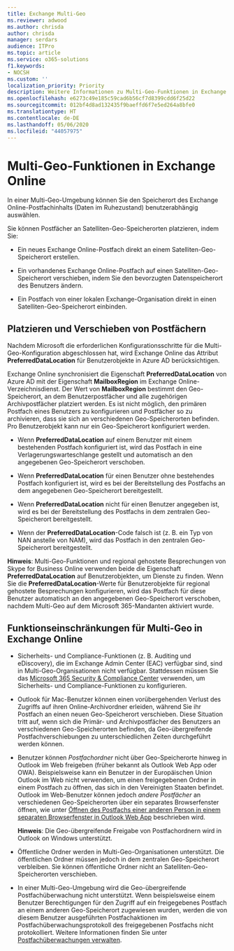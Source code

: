 ```yaml
---
title: Exchange Multi-Geo
ms.reviewer: adwood
ms.author: chrisda
author: chrisda
manager: serdars
audience: ITPro
ms.topic: article
ms.service: o365-solutions
f1.keywords:
- NOCSH
ms.custom: ''
localization_priority: Priority
description: Weitere Informationen zu Multi-Geo-Funktionen in Exchange Online.
ms.openlocfilehash: e6273c49e185c59cad6b56cf7d8399cdd6f25d22
ms.sourcegitcommit: 012bf4d8ad132435f9baeffd6f7e5ed264a8bfe0
ms.translationtype: HT
ms.contentlocale: de-DE
ms.lasthandoff: 05/06/2020
ms.locfileid: "44057975"
---
```

# <a name="multi-geo-capabilities-in-exchange-online"></a>Multi-Geo-Funktionen in Exchange Online

In einer Multi-Geo-Umgebung können Sie den Speicherort des Exchange Online-Postfachinhalts (Daten im Ruhezustand) benutzerabhängig auswählen.

Sie können Postfächer an Satelliten-Geo-Speicherorten platzieren, indem Sie:

- Ein neues Exchange Online-Postfach direkt an einem Satelliten-Geo-Speicherort erstellen.

- Ein vorhandenes Exchange Online-Postfach auf einen Satelliten-Geo-Speicherort verschieben, indem Sie den bevorzugten Datenspeicherort des Benutzers ändern.

- Ein Postfach von einer lokalen Exchange-Organisation direkt in einen Satelliten-Geo-Speicherort einbinden.

## <a name="mailbox-placement-and-moves"></a>Platzieren und Verschieben von Postfächern

Nachdem Microsoft die erforderlichen Konfigurationsschritte für die Multi-Geo-Konfiguration abgeschlossen hat, wird Exchange Online das Attribut **PreferredDataLocation** für Benutzerobjekte in Azure AD berücksichtigen.

Exchange Online synchronisiert die Eigenschaft **PreferredDataLocation** von Azure AD mit der Eigenschaft **MailboxRegion** im Exchange Online-Verzeichnisdienst. Der Wert von **MailboxRegion** bestimmt den Geo-Speicherort, an dem Benutzerpostfächer und alle zugehörigen Archivpostfächer platziert werden. Es ist nicht möglich, den primären Postfach eines Benutzers zu konfigurieren und Postfächer so zu archivieren, dass sie sich an verschiedenen Geo-Speicherorten befinden. Pro Benutzerobjekt kann nur ein Geo-Speicherort konfiguriert werden.

- Wenn **PreferredDataLocation** auf einem Benutzer mit einem bestehenden Postfach konfiguriert ist, wird das Postfach in eine Verlagerungswarteschlange gestellt und automatisch an den angegebenen Geo-Speicherort verschoben.

- Wenn **PreferredDataLocation** für einen Benutzer ohne bestehendes Postfach konfiguriert ist, wird es bei der Bereitstellung des Postfachs an dem angegebenen Geo-Speicherort bereitgestellt.

- Wenn **PreferredDataLocation** nicht für einen Benutzer angegeben ist, wird es bei der Bereitstellung des Postfachs in dem zentralen Geo-Speicherort bereitgestellt.

- Wenn der **PreferredDataLocation**-Code falsch ist (z. B. ein Typ von NAN anstelle von NAM), wird das Postfach in den zentralen Geo-Speicherort bereitgestellt.

**Hinweis**: Multi-Geo-Funktionen und regional gehostete Besprechungen von Skype for Business Online verwenden beide die Eigenschaft **PreferredDataLocation** auf Benutzerobjekten, um Dienste zu finden. Wenn Sie die **PreferredDataLocation**-Werte für Benutzerobjekte für regional gehostete Besprechungen konfigurieren, wird das Postfach für diese Benutzer automatisch an den angegebenen Geo-Speicherort verschoben, nachdem Multi-Geo auf dem Microsoft 365-Mandanten aktiviert wurde.

## <a name="feature-limitations-for-multi-geo-in-exchange-online"></a>Funktionseinschränkungen für Multi-Geo in Exchange Online

- Sicherheits- und Compliance-Funktionen (z. B. Auditing und eDiscovery), die im Exchange Admin Center (EAC) verfügbar sind, sind in Multi-Geo-Organisationen nicht verfügbar. Stattdessen müssen Sie das [Microsoft 365 Security & Compliance Center](https://support.office.com/article/7e696a40-b86b-4a20-afcc-559218b7b1b8) verwenden, um Sicherheits- und Compliance-Funktionen zu konfigurieren.

- Outlook für Mac-Benutzer können einen vorübergehenden Verlust des Zugriffs auf ihren Online-Archivordner erleiden, während Sie ihr Postfach an einen neuen Geo-Speicherort verschieben. Diese Situation tritt auf, wenn sich die Primär- und Archivpostfächer des Benutzers an verschiedenen Geo-Speicherorten befinden, da Geo-übergreifende Postfachverschiebungen zu unterschiedlichen Zeiten durchgeführt werden können.

- Benutzer können *Postfachordner* nicht über Geo-Speicherorte hinweg in Outlook im Web freigeben (früher bekannt als Outlook Web App oder OWA). Beispielsweise kann ein Benutzer in der Europäischen Union Outlook im Web nicht verwenden, um einen freigegebenen Ordner in einem Postfach zu öffnen, das sich in den Vereinigten Staaten befindet. Outlook im Web-Benutzer können jedoch *andere Postfächer* an verschiedenen Geo-Speicherorten über ein separates Browserfenster öffnen, wie unter [Öffnen des Postfachs einer anderen Person in einem separaten Browserfenster in Outlook Web App](https://support.office.com/article/A909AD30-E413-40B5-A487-0EA70B763081#__toc372210362) beschrieben wird.

  **Hinweis**: Die Geo-übergreifende Freigabe von Postfachordnern wird in Outlook on Windows unterstützt.

- Öffentliche Ordner werden in Multi-Geo-Organisationen unterstützt. Die öffentlichen Ordner müssen jedoch in dem zentralen Geo-Speicherort verbleiben. Sie können öffentliche Ordner nicht an Satelliten-Geo-Speicherorten verschieben.

- In einer Multi-Geo-Umgebung wird die Geo-übergreifende Postfachüberwachung nicht unterstützt. Wenn beispielsweise einem Benutzer Berechtigungen für den Zugriff auf ein freigegebenes Postfach an einem anderen Geo-Speicherort zugewiesen wurden, werden die von diesem Benutzer ausgeführten Postfachaktionen im Postfachüberwachungsprotokoll des freigegebenen Postfachs nicht protokolliert. Weitere Informationen finden Sie unter [Postfachüberwachungen verwalten](https://docs.microsoft.com/microsoft-365/compliance/enable-mailbox-auditing?view=o365-worldwide).
